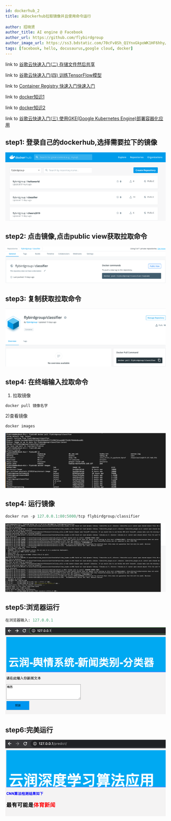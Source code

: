 ```yaml
---
id: dockerhub_2
title: 从Dockerhub拉取镜像并且使用命令运行

author: 招晓贤
author_title: AI engine @ Facebook
author_url: https://github.com/flybirdgroup
author_image_url: https://ss3.bdstatic.com/70cFv8Sh_Q1YnxGkpoWK1HF6hhy/it/u=1615738601,1434436036&fm=26&gp=0.jpg
tags: [facebook, hello, docusaurus,google cloud, docker]
---
```

<!--truncate-->
link to [谷歌云快速入门(二) 存储文件然后共享](GoogleCloudStorage)

link to [谷歌云快速入门(四) 训练TensorFlow模型](TensorFlow)

link to [Container Registry 快速入门快速入门](docker)

link to [docker知识1](dockerhub)

link to [docker知识2](dockerhub_2)

link to [谷歌云快速入门(三) 使用GKE(Google Kubernetes Engine)部署容器化应用](Kubernetes)
## step1: 登录自己的dockerhub,选择需要拉下的镜像

![png](../../img/dockerhub/6.png)

## step2: 点击镜像,点击public view获取拉取命令

![png](../../img/dockerhub/7.png)

## step3: 复制获取拉取命令

![png](../../img/dockerhub/8.png)

## step4: 在终端输入拉取命令
1) 拉取镜像
```python
docker pull 镜像名字
```
2)查看镜像
```python
docker images
```
![png](../../img/dockerhub/9.png)

## step4: 运行镜像
```python
docker run -p 127.0.0.1:80:5000/tcp flybirdgroup/classifier
```
![png](../../img/dockerhub/10.png)

## step5:浏览器运行
```python
在浏览器输入: 127.0.0.1
```
![png](../../img/dockerhub/11.png)

## step6:完美运行

![png](../../img/dockerhub/12.png)









